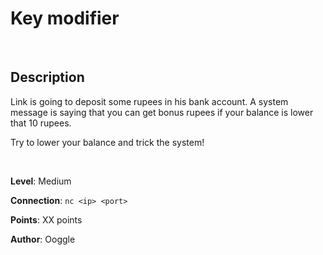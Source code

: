 # Key modifier

<br>

## Description

Link is going to deposit some rupees in his bank account. A system message is saying that you can get bonus rupees if your balance is lower that 10 rupees.

Try to lower your balance and trick the system!

<br>

**Level**: Medium

**Connection**: `nc <ip> <port>`

**Points**: XX points

**Author**: Ooggle
